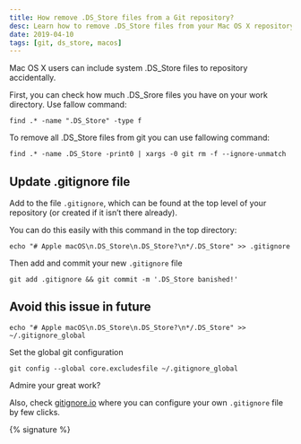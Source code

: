 ```yaml
---
title: How remove .DS_Store files from a Git repository?
desc: Learn how to remove .DS_Store files from your Mac OS X repository. Use commands to find and remove the files. Update .gitignore for future prevention. Check gitignore.io for more configurations.
date: 2019-04-10
tags: [git, ds_store, macos]
---
```


Mac OS X users can include system .DS_Store files to repository accidentally.

First, you can check how much .DS_Srore files you have on your work directory. Use fallow command:

```shell
find .* -name ".DS_Store" -type f
```

To remove all .DS_Store files from git you can use fallowing command:

```shell
find .* -name .DS_Store -print0 | xargs -0 git rm -f --ignore-unmatch
```

## Update .gitignore file

Add to the file `.gitignore`, which can be found at the top level of your repository (or created if it isn’t there already).

You can do this easily with this command in the top directory:

```shell
echo "# Apple macOS\n.DS_Store\n.DS_Store?\n*/.DS_Store" >> .gitignore
```

Then add and commit your new `.gitignore` file

```shell
git add .gitignore && git commit -m '.DS_Store banished!'
```

## Avoid this issue in future

```shell
echo "# Apple macOS\n.DS_Store\n.DS_Store?\n*/.DS_Store" >> ~/.gitignore_global
```

Set the global git configuration

```shell
git config --global core.excludesfile ~/.gitignore_global
```

Admire your great work?

Also, check [gitignore.io](https://www.toptal.com/developers/gitignore/) where you can configure your own `.gitignore` file by few clicks.

{% signature %}
